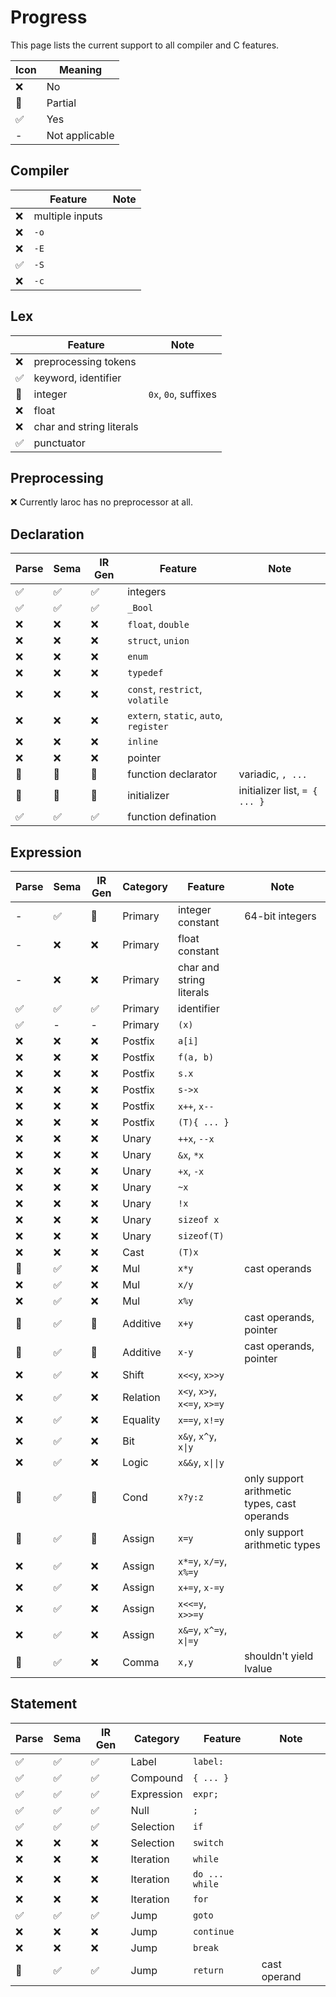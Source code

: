 Progress
========

This page lists the current support to all compiler and C features.

| Icon | Meaning        |
|------|----------------|
| ❌   | No             |
| 🔵   | Partial        |
| ✅   | Yes            |
| -    | Not applicable |

Compiler
--------

|    | Feature | Note |
|----|---------|------|
| ❌ | multiple inputs | |
| ❌ | `-o` | |
| ❌ | `-E` | |
| ✅ | `-S` | |
| ❌ | `-c` | |

Lex
---

|    | Feature | Note |
|----|---------|------|
| ❌ | preprocessing tokens | |
| ✅ | keyword, identifier | |
| 🔵 | integer | `0x`, `0o`, suffixes |
| ❌ | float | |
| ❌ | char and string literals | |
| ✅ | punctuator | |

Preprocessing
-------------

❌ Currently laroc has no preprocessor at all.

Declaration
-----------

| Parse | Sema | IR Gen | Feature | Note |
|-------|------|--------|---------|------|
| ✅    | ✅   | ✅     | integers | |
| ✅    | ✅   | ✅     | `_Bool` | |
| ❌    | ❌   | ❌     | `float`, `double` | |
| ❌    | ❌   | ❌     | `struct`, `union` | |
| ❌    | ❌   | ❌     | `enum` | |
| ❌    | ❌   | ❌     | `typedef` | |
| ❌    | ❌   | ❌     | `const`, `restrict`, `volatile` | |
| ❌    | ❌   | ❌     | `extern`, `static`, `auto`, `register` | |
| ❌    | ❌   | ❌     | `inline` | |
| ❌    | ❌   | ❌     | pointer | |
| 🔵    | 🔵   | 🔵     | function declarator | variadic, `, ...` |
| 🔵    | 🔵   | 🔵     | initializer | initializer list, `= { ... }` |
| ✅    | ✅   | ✅     | function defination | |

Expression
----------

| Parse | Sema | IR Gen | Category | Feature | Note |
|-------|------|--------|----------|---------|------|
| -     | ✅   | 🔵     | Primary  | integer constant | 64-bit integers |
| -     | ❌   | ❌     | Primary  | float constant | |
| -     | ❌   | ❌     | Primary  | char and string literals | |
| ✅    | ✅   | ✅     | Primary  | identifier | |
| ✅    | -    | -      | Primary  | `(x)` | |
| ❌    | ❌   | ❌     | Postfix  | `a[i]` | |
| ❌    | ❌   | ❌     | Postfix  | `f(a, b)` | |
| ❌    | ❌   | ❌     | Postfix  | `s.x` | |
| ❌    | ❌   | ❌     | Postfix  | `s->x` | |
| ❌    | ❌   | ❌     | Postfix  | `x++`, `x--` | |
| ❌    | ❌   | ❌     | Postfix  | `(T){ ... }` | |
| ❌    | ❌   | ❌     | Unary    | `++x`, `--x` | |
| ❌    | ❌   | ❌     | Unary    | `&x`, `*x` | |
| ❌    | ❌   | ❌     | Unary    | `+x`, `-x` | |
| ❌    | ❌   | ❌     | Unary    | `~x` | |
| ❌    | ❌   | ❌     | Unary    | `!x` | |
| ❌    | ❌   | ❌     | Unary    | `sizeof x` | |
| ❌    | ❌   | ❌     | Unary    | `sizeof(T)` | |
| ❌    | ❌   | ❌     | Cast     | `(T)x` | |
| 🔵    | ✅   | ❌     | Mul      | `x*y` | cast operands |
| ❌    | ✅   | ❌     | Mul      | `x/y` | |
| ❌    | ✅   | ❌     | Mul      | `x%y` | |
| 🔵    | ✅   | 🔵     | Additive | `x+y` | cast operands, pointer |
| 🔵    | ✅   | 🔵     | Additive | `x-y` | cast operands, pointer |
| ❌    | ✅   | ❌     | Shift    | `x<<y`, `x>>y` | |
| ❌    | ✅   | ❌     | Relation | `x<y`, `x>y`, `x<=y`, `x>=y` | |
| ❌    | ✅   | ❌     | Equality | `x==y`, `x!=y` | |
| ❌    | ✅   | ❌     | Bit      | `x&y`, `x^y`, `x\|y` | |
| ❌    | ✅   | ❌     | Logic    | `x&&y`, `x\|\|y` | |
| 🔵    | ✅   | 🔵     | Cond     | `x?y:z` | only support arithmetic types, cast operands |
| 🔵    | ✅   | 🔵     | Assign   | `x=y`  | only support arithmetic types |
| ❌    | ✅   | ❌     | Assign   | `x*=y`, `x/=y`, `x%=y` | |
| ❌    | ✅   | ❌     | Assign   | `x+=y`, `x-=y` | |
| ❌    | ✅   | ❌     | Assign   | `x<<=y`, `x>>=y` | |
| ❌    | ✅   | ❌     | Assign   | `x&=y`, `x^=y`, `x\|=y` | |
| 🔵    | ✅   | ❌     | Comma    | `x,y` | shouldn't yield lvalue |

Statement
----------

| Parse | Sema | IR Gen | Category   | Feature | Note |
|-------|------|--------|------------|---------|------|
| ✅    | ✅   | ✅     | Label      | `label:` | |
| ✅    | ✅   | ✅     | Compound   | `{ ... }` | |
| ✅    | ✅   | ✅     | Expression | `expr;` | |
| ✅    | ✅   | ✅     | Null       | `;` | |
| ✅    | ✅   | ✅     | Selection  | `if` | |
| ❌    | ❌   | ❌     | Selection  | `switch` | |
| ❌    | ❌   | ❌     | Iteration  | `while` | |
| ❌    | ❌   | ❌     | Iteration  | `do ... while` | |
| ❌    | ❌   | ❌     | Iteration  | `for` | |
| ✅    | ✅   | ✅     | Jump       | `goto` | |
| ❌    | ❌   | ❌     | Jump       | `continue` | |
| ❌    | ❌   | ❌     | Jump       | `break` | |
| 🔵    | ✅   | ✅     | Jump       | `return` | cast operand |
